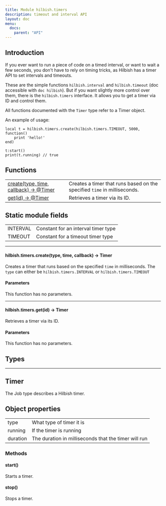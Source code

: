 ```yaml
---
title: Module hilbish.timers
description: timeout and interval API
layout: doc
menu:
  docs:
    parent: "API"
---
```


## Introduction

If you ever want to run a piece of code on a timed interval, or want to wait
a few seconds, you don't have to rely on timing tricks, as Hilbish has a
timer API to set intervals and timeouts.

These are the simple functions `hilbish.interval` and `hilbish.timeout` (doc
accessible with `doc hilbish`). But if you want slightly more control over
them, there is the `hilbish.timers` interface. It allows you to get
a timer via ID and control them.

All functions documented with the `Timer` type refer to a Timer object.

An example of usage:
```
local t = hilbish.timers.create(hilbish.timers.TIMEOUT, 5000, function()
	print 'hello!'
end)

t:start()
print(t.running) // true
```

## Functions
|||
|----|----|
|<a href="#timers.create">create(type, time, callback) -> @Timer</a>|Creates a timer that runs based on the specified `time` in milliseconds.|
|<a href="#timers.get">get(id) -> @Timer</a>|Retrieves a timer via its ID.|

## Static module fields
|||
|----|----|
|INTERVAL|Constant for an interval timer type|
|TIMEOUT|Constant for a timeout timer type|

<hr><div id='timers.create'>
<h4 class='heading'>
hilbish.timers.create(type, time, callback) -> <a href="/Hilbish/docs/api/hilbish/hilbish.timers/#timer" style="text-decoration: none;" id="lol">Timer</a>
<a href="#timers.create" class='heading-link'>
	<i class="fas fa-paperclip"></i>
</a>
</h4>

Creates a timer that runs based on the specified `time` in milliseconds.
The `type` can either be `hilbish.timers.INTERVAL` or `hilbish.timers.TIMEOUT`
#### Parameters
This function has no parameters.  
</div>

<hr><div id='timers.get'>
<h4 class='heading'>
hilbish.timers.get(id) -> <a href="/Hilbish/docs/api/hilbish/hilbish.timers/#timer" style="text-decoration: none;" id="lol">Timer</a>
<a href="#timers.get" class='heading-link'>
	<i class="fas fa-paperclip"></i>
</a>
</h4>

Retrieves a timer via its ID.
#### Parameters
This function has no parameters.  
</div>

## Types
<hr>

## Timer
The Job type describes a Hilbish timer.
## Object properties
|||
|----|----|
|type|What type of timer it is|
|running|If the timer is running|
|duration|The duration in milliseconds that the timer will run|


### Methods
#### start()
Starts a timer.

#### stop()
Stops a timer.

